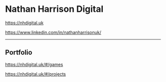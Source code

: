 # Nathan Harrison Digital

https://nhdigital.uk

https://www.linkedin.com/in/nathanharrisonuk/
 
---

## Portfolio 

https://nhdigital.uk/#/games

https://nhdigital.uk/#/projects

